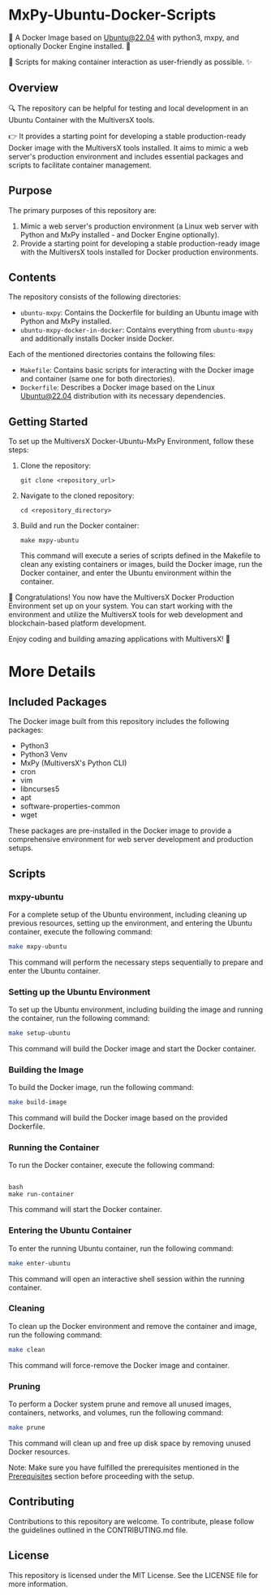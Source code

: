 # MxPy-Ubuntu-Docker-Scripts

🐳 A Docker Image based on Ubuntu@22.04 with python3, mxpy, and optionally Docker Engine installed. 🚀

📜 Scripts for making container interaction as user-friendly as possible. ✨

## Overview

🔍 The repository can be helpful for testing and local development in an Ubuntu Container with the MultiversX tools.

👉 It provides a starting point for developing a stable production-ready Docker image with the MultiversX tools installed. It aims to mimic a web server's production environment and includes essential packages and scripts to facilitate container management.

## Purpose

The primary purposes of this repository are:

1. Mimic a web server's production environment (a Linux web server with Python and MxPy installed - and Docker Engine optionally).
2. Provide a starting point for developing a stable production-ready image with the MultiversX tools installed for Docker production environments.

## Contents

The repository consists of the following directories:

- `ubuntu-mxpy`: Contains the Dockerfile for building an Ubuntu image with Python and MxPy installed.
- `ubuntu-mxpy-docker-in-docker`: Contains everything from `ubuntu-mxpy` and additionally installs Docker inside Docker.

Each of the mentioned directories contains the following files:

- `Makefile`: Contains basic scripts for interacting with the Docker image and container (same one for both directories).
- `Dockerfile`: Describes a Docker image based on the Linux Ubuntu@22.04 distribution with its necessary dependencies.

## Getting Started

To set up the MultiversX Docker-Ubuntu-MxPy Environment, follow these steps:

1. Clone the repository:

   ```shell
   git clone <repository_url>
   ```

2. Navigate to the cloned repository:

   ```shell
   cd <repository_directory>
   ```

3. Build and run the Docker container:

   ```shell
   make mxpy-ubuntu
   ```

   This command will execute a series of scripts defined in the Makefile to clean any existing containers or images, build the Docker image, run the Docker container, and enter the Ubuntu environment within the container.

🎉 Congratulations! You now have the MultiversX Docker Production Environment set up on your system. You can start working with the environment and utilize the MultiversX tools for web development and blockchain-based platform development.

Enjoy coding and building amazing applications with MultiversX! 🚀

# More Details

## Included Packages

The Docker image built from this repository includes the following packages:

- Python3
- Python3 Venv
- MxPy (MultiversX's Python CLI)
- cron
- vim
- libncurses5
- apt
- software-properties-common
- wget

These packages are pre-installed in the Docker image to provide a comprehensive environment for web server development and production setups.

## Scripts

### mxpy-ubuntu

For a complete setup of the Ubuntu environment, including cleaning up previous resources, setting up the environment, and entering the Ubuntu container, execute the following command:

```bash
make mxpy-ubuntu
```

This command will perform the necessary steps sequentially to prepare and enter the Ubuntu container.

### Setting up the Ubuntu Environment

To set up the Ubuntu environment, including building the image and running the container, run the following command:

```bash
make setup-ubuntu
```

This command will build the Docker image and start the Docker container.

### Building the Image

To build the Docker image, run the following command:

```bash
make build-image
```

This command will build the Docker image based on the provided Dockerfile.

### Running the Container

To run the Docker container, execute the following command:

```

bash
make run-container
```

This command will start the Docker container.

### Entering the Ubuntu Container

To enter the running Ubuntu container, run the following command:

```bash
make enter-ubuntu
```

This command will open an interactive shell session within the running container.

### Cleaning

To clean up the Docker environment and remove the container and image, run the following command:

```bash
make clean
```

This command will force-remove the Docker image and container.

### Pruning

To perform a Docker system prune and remove all unused images, containers, networks, and volumes, run the following command:

```bash
make prune
```

This command will clean up and free up disk space by removing unused Docker resources.

Note: Make sure you have fulfilled the prerequisites mentioned in the [Prerequisites](#prerequisites) section before proceeding with the setup.

## Contributing

Contributions to this repository are welcome. To contribute, please follow the guidelines outlined in the CONTRIBUTING.md file.

## License

This repository is licensed under the MIT License. See the LICENSE file for more information.
